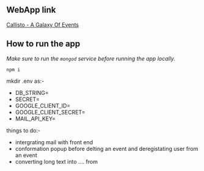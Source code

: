 
## WebApp link
<a href="https://callistox.herokuapp.com/">Callisto - A Galaxy Of Events</a>
## How to run the app

_Make sure to run the `mongod` service before running the app locally._

`npm i`

mkdir .env as:-
  - DB_STRING=
  - SECRET=
  - GOOGLE_CLIENT_ID=
  - GOOGLE_CLIENT_SECRET=
  - MAIL_API_KEY= 

things to do:- 
  - intergrating mail with front end
  - conformation popup before delting an event and deregistating user from an event
  - converting long text into .... from 
  
